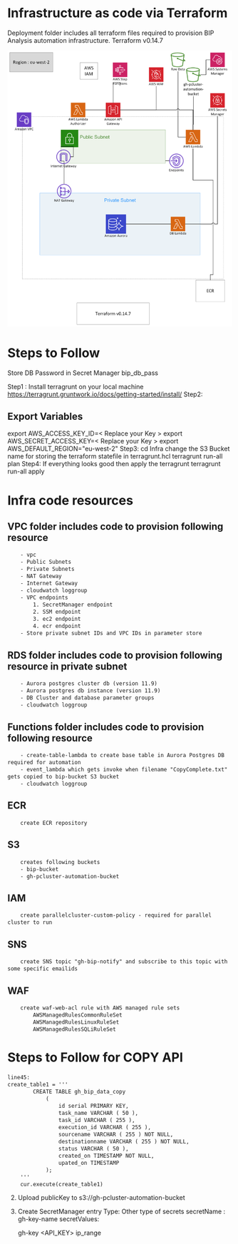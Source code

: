 # Infrastructure as code via Terraform 

Deployment folder includes all terraform files required to provision BIP Analysis automation infrastructure.
Terraform v0.14.7


![alt text](architecture.png)

# Steps to Follow

Store DB Password in Secret Manager
      bip_db_pass

Step1 : Install terragrunt on your local machine
         https://terragrunt.gruntwork.io/docs/getting-started/install/
Step2:
  ## Export Variables
  export AWS_ACCESS_KEY_ID=< Replace your Key >
  export AWS_SECRET_ACCESS_KEY=< Replace your Key >
  export AWS_DEFAULT_REGION="eu-west-2"
Step3: 
      cd Infra
      change the S3 Bucket name for storing the terraform statefile in terragrunt.hcl
      terragrunt run-all plan
Step4: 
      If everything looks good then apply the terragrunt
      terragrunt run-all apply


# Infra code resources
  ## VPC folder includes code to provision following resource
        - vpc
        - Public Subnets
        - Private Subnets
        - NAT Gateway
        - Internet Gateway
        - cloudwatch loggroup
        - VPC endpoints
            1. SecretManager endpoint
            2. SSM endpoint
            3. ec2 endpoint
            4. ecr endpoint
        - Store private subnet IDs and VPC IDs in parameter store

  ## RDS folder includes code to provision following resource in private subnet
        - Aurora postgres cluster db (version 11.9)
        - Aurora postgres db instance (version 11.9)
        - DB Cluster and database parameter groups
        - cloudwatch loggroup

  ## Functions folder includes code to provision following resource
        - create-table-lambda to create base table in Aurora Postgres DB required for automation
        - event_lambda which gets invoke when filename "CopyComplete.txt" gets copied to bip-bucket S3 bucket 
        - cloudwatch loggroup

  ## ECR
        create ECR repository
    
  ## S3 
        creates following buckets
        - bip-bucket
        - gh-pcluster-automation-bucket
    
  ## IAM
        create parallelcluster-custom-policy - required for parallel cluster to run

  ## SNS
        create SNS topic "gh-bip-notify" and subscribe to this topic with some specific emailids

  ## WAF
        create waf-web-acl rule with AWS managed rule sets
            AWSManagedRulesCommonRuleSet
            AWSManagedRulesLinuxRuleSet
            AWSManagedRulesSQLiRuleSet


# Steps to Follow for COPY API
	line45:
	create_table1 = '''
            CREATE TABLE gh_bip_data_copy 
                (
                    id serial PRIMARY KEY,
                    task_name VARCHAR ( 50 ), 
                    task_id VARCHAR ( 255 ), 
                    execution_id VARCHAR ( 255 ), 
                    sourcename VARCHAR ( 255 ) NOT NULL, 
                    destinationname VARCHAR ( 255 ) NOT NULL, 
                    status VARCHAR ( 50 ), 
                    created_on TIMESTAMP NOT NULL, 
                    upated_on TIMESTAMP 
                );
        '''
        cur.execute(create_table1)

 2. Upload publicKey to s3://gh-pcluster-automation-bucket

 3. Create SecretManager entry
 	Type: Other type of secrets
 	secretName : gh-key-name
 	secretValues:

 	gh-key	<API_KEY>
	ip_range	<comma saperated CIDR range>
